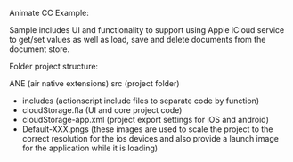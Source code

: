 Animate CC Example: 

Sample includes UI and functionality to support using Apple iCloud service to get/set values as well as load, save and delete documents from the document store.

Folder project structure:

ANE (air native extensions)
src (project folder)
- includes (actionscript include files to separate code by function)
- cloudStorage.fla (UI and core project code)
- cloudStorage-app.xml (project export settings for iOS and android)
- Default-XXX.pngs (these images are used to scale the project to the correct resolution for the ios devices and also provide a launch image for the application while it is loading)
